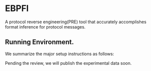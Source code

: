 # EBPFI
A protocol reverse engineering(PRE) tool that accurately accomplishes format inference for protocol messages.

## Running Environment.

We summarize the major setup instructions as follows:

Pending the review, we will publish the experimental data soon.
